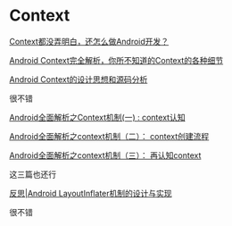 # Context

[Context都没弄明白，还怎么做Android开发？](https://www.jianshu.com/p/94e0f9ab3f1d)

[Android Context完全解析，你所不知道的Context的各种细节](https://blog.csdn.net/guolin_blog/article/details/47028975)

[Android Context的设计思想和源码分析](https://duanqz.github.io/2017-12-25-Android-Context#4-%E6%80%BB%E7%BB%93)

很不错

[Android全面解析之Context机制(一) : context认知](https://juejin.cn/post/6887499574383116302#heading-8)

[Android全面解析之context机制（二）： context创建流程](https://juejin.cn/post/6887514585629196295#heading-0)

[Android全面解析之context机制（三）： 再认知context](https://juejin.cn/post/6887520601549438990#heading-0)

这三篇也还行

[反思|Android LayoutInflater机制的设计与实现](https://juejin.cn/post/6844903919286485000#heading-5)

很不错